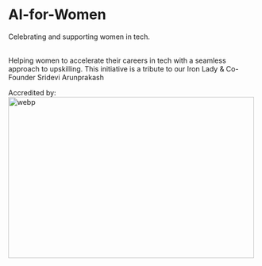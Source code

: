 # AI-for-Women
Celebrating and supporting women in tech.

<br>
Helping women to accelerate their careers in tech with a seamless approach to upskilling. 
This initiative is a tribute to our Iron Lady & Co-Founder Sridevi Arunprakash

<br>

Accredited by:
<br>
<img align="left" alt="webp" src="https://media.swipepages.com/2023/2/5fcde7acf64f9100108c719e/logos-2.webp?raw=true" width="495" height="325" />
